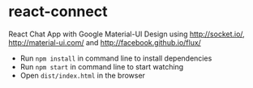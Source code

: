 react-connect
=============

React Chat App with Google Material-UI Design using http://socket.io/, http://material-ui.com/ and http://facebook.github.io/flux/
- Run ``npm install`` in command line to install dependencies
- Run ``npm start`` in command line to start watching
- Open ``dist/index.html`` in the browser
